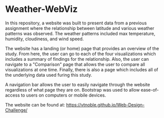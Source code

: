 # Weather-WebViz
In this repository, a website was built to present data from a previous assignment where the relationship between latitude and various weather patterns was observed. The weather patterns included max temperature, humidity, cloudiness, and wind speed.

The website has a landing (or home) page that provides an overview of the study. From here, the user can go to each of the four visualizations which includes a summary of findings for the relationship. Also, the user can navigate to a "Comparison" page that allows the user to compare all visualizations at one time. Finally, there is also a page which includes all of the underlying data used furing this study.

A navigation bar allows the user to easily navigate through the website regardless of what page they are on. Bootstrap was used to allow ease-of-access to users on computers or mobile devices.

The website can be found at: https://vtnoble.github.io/Web-Design-Challenge/ 

